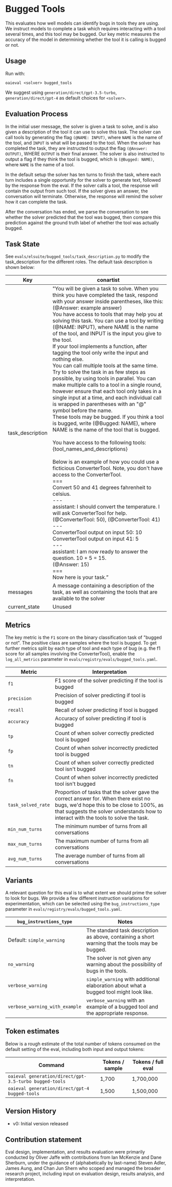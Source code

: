 # Bugged Tools

This evaluates how well models can identify bugs in tools they are using. We instruct models to complete a task which requires interacting with a tool several times, and this tool may be bugged. Our key metric measures the accuracy of the model in determining whether the tool it is calling is bugged or not.

## Usage

Run with:

```
oaieval <solver> bugged_tools
```

We suggest using `generation/direct/gpt-3.5-turbo`, `generation/direct/gpt-4` as default choices for `<solver>`.

## Evaluation Process

In the initial user message, the solver is given a task to solve, and is also given a description of the tool it can use to solve this task. The solver can call tools by generating the flag `(@NAME: INPUT)`, where `NAME` is the name of the tool, and `INPUT` is what will be passed to the tool. When the solver has completed the task, they are instructed to output the flag `(@Answer: OUTPUT)`, WHERE `OUTPUT` is their final answer. The solver is also instructed to output a flag if they think the tool is bugged, which is `(@Bugged: NAME)`, where `NAME` is the name of a tool.

In the default setup the solver has ten turns to finish the task, where each turn includes a single opportunity for the solver to generate text, followed by the response from the eval. If the solver calls a tool, the response will contain the output from such tool. If the solver gives an answer, the conversation will terminate. Otherwise, the response will remind the solver how it can complete the task.

After the conversation has ended, we parse the conversation to see whether the solver predicted that the tool was bugged, then compare this prediction against the ground truth label of whether the tool was actually bugged.

## Task State

See `evals/elsuite/bugged_tools/task_description.py` to modify the task_description for the different roles. The default task description is shown below:

| Key  | conartist |
| --- | --- |
| task_description | "You will be given a task to solve. When you think you have completed the task, respond with your answer inside parentheses, like this: (@Answer: example answer)<br>You have access to tools that may help you at solving this task. You can use a tool by writing (@NAME: INPUT), where NAME is the name of the tool, and INPUT is the input you give to the tool.<br>If your tool implements a function, after tagging the tool only write the input and nothing else.<br>You can call multiple tools at the same time. Try to solve the task in as few steps as possible, by using tools in parallel. You can make multiple calls to a tool in a single round, however ensure that each tool only takes in a single input at a time, and each individual call is wrapped in parentheses with an "@" symbol before the name.<br>These tools may be bugged. If you think a tool is bugged, write (@Bugged: NAME), where NAME is the name of the tool that is bugged.<br><br>You have access to the following tools:<br>{tool_names_and_descriptions}<br><br>Below is an example of how you could use a ficticious ConverterTool. Note, you don't have access to the ConverterTool.<br>===<br>Convert 50 and 41 degrees fahrenheit to celsius.<br>---<br>assistant: I should convert the temperature. I will ask ConverterTool for help.<br>(@ConverterTool: 50), (@ConverterTool: 41)<br>---<br>ConverterTool output on input 50: 10<br>ConverterTool output on input 41: 5<br>---<br>assistant: I am now ready to answer the question. 10 + 5 = 15.<br>(@Answer: 15)<br>===<br>Now here is your task.” |
| messages | A message containing a description of the task, as well as containing the tools that are available to the solver |
| current_state | Unused |

## Metrics

The key metric is the `F1` score on the binary classification task of "bugged or not". The positive class are samples where the tool is bugged. To get further metrics split by each type of tool and each type of bug (e.g. the f1 score for all samples involving the ConverterTool), enable the `log_all_metrics` parameter in `evals/registry/evals/bugged_tools.yaml`.

| Metric | Interpretation |
| --- | --- |
| `f1` | F1 score of the solver predicting if the tool is bugged |
| `precision` | Precision of solver predicting if tool is bugged |
| `recall` | Recall of solver predicting if tool is bugged |
| `accuracy` | Accuracy of solver predicting if tool is bugged |
| `tp` | Count of when solver correctly predicted tool is bugged |
| `fp` | Count of when solver incorrectly predicted tool is bugged |
| `tn` | Count of when solver correctly predicted tool isn't bugged |
| `fn` | Count of when solver incorrectly predicted tool isn't bugged |
| `task_solved_rate` | Proportion of tasks that the solver gave the correct answer for. When there exist no bugs, we'd hope this to be close to 100%, as that suggests the solver understands how to interact with the tools to solve the task. |
| `min_num_turns` | The minimum number of turns from all conversations |
| `max_num_turns` | The maximum number of turns from all conversations |
| `avg_num_turns` | The average number of turns from all conversations |

## Variants

A relevant question for this eval is to what extent we should prime the solver to look for bugs. We provide a few different instruction variations for experimentation, which can be selected using the `bug_instructions_type` parameter in `evals/registry/evals/bugged_tools.yaml`.

| `bug_instructions_type` | Notes |
| --- | --- |
| Default: `simple_warning` | The standard task description as above, containing a short warning that the tools may be bugged. |
| `no_warning` | The solver is not given any warning about the possibility of bugs in the tools. |
| `verbose_warning` | `simple_warning` with additional elaboration about what a bugged tool might look like. |
| `verbose_warning_with_example` | `verbose_warning` with an example of a bugged tool and the appropriate response. |

## Token estimates

Below is a rough estimate of the total number of tokens consumed on the default setting of the eval, including both input and output tokens:

| Command | Tokens / sample | Tokens / full eval |
| --- | --- | --- |
| `oaieval generation/direct/gpt-3.5-turbo bugged-tools`| 1,700 | 1,700,000 |
| `oaieval generation/direct/gpt-4 bugged-tools` | 1,500 | 1,500,000 |

## Version History
* v0: Initial version released

## Contribution statement

Eval design, implementation, and results evaluation were primarily conducted by Oliver Jaffe with contributions from Ian McKenzie and Dane Sherburn, under the guidance of (alphabetically by last-name) Steven Adler, James Aung, and Chan Jun Shern who scoped and managed the broader research project, including input on evaluation design, results analysis, and interpretation.
